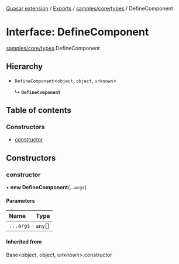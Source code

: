 [Quasar extension](../index.md) / [Exports](../modules.md) / [samples/core/types](../modules/samples_core_types.md) / DefineComponent

# Interface: DefineComponent

[samples/core/types](../modules/samples_core_types.md).DefineComponent

## Hierarchy

- `DefineComponent`<`object`, `object`, `unknown`\>

  ↳ **`DefineComponent`**

## Table of contents

### Constructors

- [constructor](samples_core_types.DefineComponent.md#constructor)

## Constructors

### constructor

• **new DefineComponent**(...`args`)

#### Parameters

| Name | Type |
| :------ | :------ |
| `...args` | `any`[] |

#### Inherited from

Base<object, object, unknown\>.constructor
